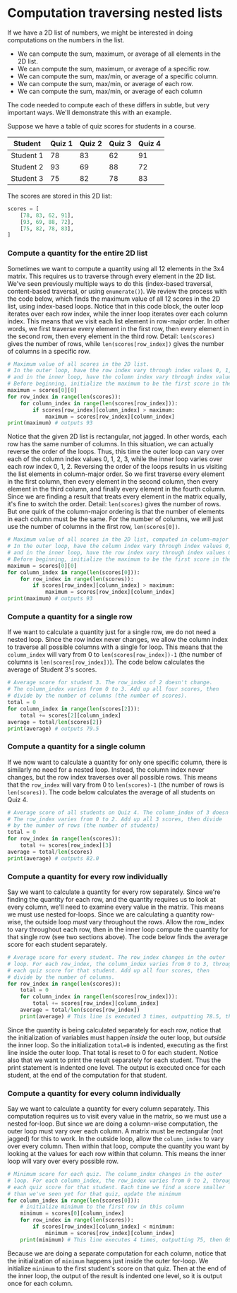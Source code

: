 # Computation traversing nested lists

If we have a 2D list of numbers, we might be interested in doing computations on the numbers in the list.
- We can compute the sum, maximum, or average of all elements in the 2D list.
- We can compute the sum, maximum, or average of a specific row.
- We can compute the sum,  max/min, or average of a specific column.
- We can compute the sum, max/min, or average of each row.
- We can compute the sum,  max/min, or average of each column



The code needed to compute each of these differs in subtle, but very important ways.
We'll demonstrate this with an example.

Suppose we have a table of quiz scores for students in a course.

| Student | Quiz 1  | Quiz 2 | Quiz 3 | Quiz 4 |
| --- | --- | --- | --- | --- |
| Student 1 | 78 | 83 | 62 | 91 |
| Student 2 | 93 | 69 | 88 | 72 |
| Student 3 | 75 | 82 | 78 | 83 |

The scores are stored in this 2D list:
```python
scores = [
    [78, 83, 62, 91],
    [93, 69, 88, 72],
    [75, 82, 78, 83],
]
```

### Compute a quantity for the entire 2D list
Sometimes we want to compute a quantity using all 12 elements in the 3x4 matrix. This requires us to traverse through every element
in the 2D list. We've seen previously multiple ways to do this (index-based traversal, content-based traversal, or using `enumerate()`).
We review the process with the code below, which finds the maximum value of all 12 scores in the 2D list, using index-based loops.
Notice that in this code block, the outer loop iterates over each row index, while the inner loop iterates over each column index.
This means that we visit each list element in row-major order. In other words, we first traverse every element in the first row, then every element
in the second row, then every element in the third row.
Detail: `len(scores)` gives the number of rows, while `len(scores[row_index])` gives the number of columns in a specific row.
```python
# Maximum value of all scores in the 2D list.
# In the outer loop, have the row index vary through index values 0, 1, 2, 
# and in the inner loop, have the column index vary through index values 0, 1, 2, 3.
# Before beginning, initialize the maximum to be the first score in the first list.
maximum = scores[0][0]
for row_index in range(len(scores)):
    for column_index in range(len(scores[row_index])):
        if scores[row_index][column_index] > maximum:
            maximum = scores[row_index][column_index]
print(maximum) # outputs 93
```

Notice that the given 2D list is rectangular, not jagged. In other words, each row has the same number of columns.
In this situation, we can actually reverse the order of the loops. Thus, this time the outer loop can vary over each of the column
index values 0, 1, 2, 3, while the inner loop varies over each row index 0, 1, 2. Reversing the order of the loops results in us visiting the
list elements in column-major order. So we first traverse every element in the first column, then every element in the second column,
then every element in the third column, and finally every element in the fourth column. Since we are finding a result that treats every
element in the matrix equally, it's fine to switch the order. Detail: `len(scores)` gives the number of rows. But one quirk of the
column-major ordering is that the number of elements in each column must be the same. 
For the number of columns, we will just use the number of columns in the first row, `len(scores[0])`.
```python
# Maximum value of all scores in the 2D list, computed in column-major order.
# In the outer loop, have the column index vary through index values 0, 1, 2, 3
# and in the inner loop, have the row index vary through index values 0, 1, 2.
# Before beginning, initialize the maximum to be the first score in the first list.
maximum = scores[0][0]
for column_index in range(len(scores[0])):
    for row_index in range(len(scores)):
        if scores[row_index][column_index] > maximum:
            maximum = scores[row_index][column_index]
print(maximum) # outputs 93
```

### Compute a quantity for a single row
If we want to calculate a quantity just for a single row, we do not need a nested loop.
Since the row index never changes, we allow the column index to traverse all possible columns with a single for loop.
This means that the `column_index` will vary from 0 to `len(scores[row_index])-1` 
(the number of columns is `len(scores[row_index])`).
The code below calculates the average of Student 3's scores.
```python
# Average score for student 3. The row_index of 2 doesn't change.
# The column_index varies from 0 to 3. Add up all four scores, then
# divide by the number of columns (the number of scores).
total = 0
for column_index in range(len(scores[2])):
    total += scores[2][column_index]
average = total/len(scores[2])
print(average) # outputs 79.5
```

### Compute a quantity for a single column
If we now want to calculate a quantity for only one specific column, there is similarly no need for a nested loop.
Instead, the column index never changes, but the row index traverses over all possible rows.
This means that the `row_index` will vary from 0 to `len(scores)-1` (the number of rows is `len(scores))`.
The code below calculates the average of all students on Quiz 4.
```python
# Average score of all students on Quiz 4. The column_index of 3 doesn't change.
# The row_index varies from 0 to 2. Add up all 3 scores, then divide
# by the number of rows (the number of students)
total = 0
for row_index in range(len(scores)):
    total += scores[row_index][3]
average = total/len(scores)
print(average) # outputs 82.0
```

### Compute a quantity for every row individually
Say we want to calculate a quantity for every row separately. Since we're finding the quantity for each row, and
the quantity requires us to look at every column, we'll need to examine every value in the matrix.
This means we must use nested for-loops. 
Since we are calculating a quantity row-wise, the outside loop *must* vary throughout the rows.
Allow the row_index to vary throughout each row, then in the inner loop compute the quantity for that single row (see two sections above).
The code below finds the average score for each student separately.
```python
# Average score for every student. The row_index changes in the outer
# loop. For each row_index, the column_index varies from 0 to 3, through
# each quiz score for that student. Add up all four scores, then
# divide by the number of columns.
for row_index in range(len(scores)):
    total = 0
    for column_index in range(len(scores[row_index])):
        total += scores[row_index][column_index]
    average = total/len(scores[row_index])
    print(average) # This line is executed 3 times, outputting 78.5, then 80.5, then 79.5
```
Since the quantity is being calculated separately for each row, 
notice that the initialization of variables must happen *inside* the outer loop, but *outside* the inner loop.
So the initialization `total=0` is indented, executing as the first line inside the outer loop. That total is reset to 0 for each
student. Notice also that we want to print the result separately for each student. Thus the print statement is indented one level.
The output is executed once for each student, at the end of the computation for that student.

### Compute a quantity for every column individually
Say we want to calculate a quantity for every column separately. This computation requires us to visit every value in the matrix,
so we must use a nested for-loop. But since we are doing a column-wise computation, the outer loop must vary over each column.
A matrix must be rectangular (not jagged) for this to work. In the outside loop, allow the `column_index` to vary over every column. 
Then within that loop, compute the quantity you want by looking at the values for each row within that column. This means the inner
loop will vary over every possible row.
```python
# Minimum score for each quiz. The column_index changes in the outer
# loop. For each column_index, the row_index varies from 0 to 2, through
# each quiz score for that student. Each time we find a score smaller
# than we've seen yet for that quiz, update the minimum
for column_index in range(len(scores[0])):
    # initialize minimum to the first row in this column
    minimum = scores[0][column_index]
    for row_index in range(len(scores)):
        if scores[row_index][column_index] < minimum:   
            minimum = scores[row_index][column_index]  
    print(minimum) # This line executes 4 times, outputting 75, then 69, then 62, then 72
```
Because we are doing a separate computation for each column, notice that the initialization of `minimum` happens just inside the outer
for-loop. We initialize `minimum` to the first student's score on that quiz. Then at the end of the inner loop, the output of the result
is indented one level, so it is output once for each column.




